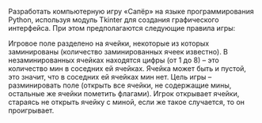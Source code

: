Разработать компьютерную игру «Сапёр» на языке программирования Python, используя модуль Tkinter для создания графического интерфейса. При этом предполагаются следующие правила игры: 

Игровое поле разделено на ячейки, некоторые из которых заминированы (количество заминированных ячеек известно). В незаминированных ячейках находятся цифры (от 1 до 8) – это количество мин в соседних ей ячейках. Ячейка может быть и пустой, это значит, что в соседних ей ячейках мин нет. Цель игры – разминировать поле (открыть все ячейки, не содержащие мины, остальные же ячейки пометить флагами). Игрок открывает ячейки, стараясь не открыть ячейку с миной, если же такое случается, то он проигрывает.
